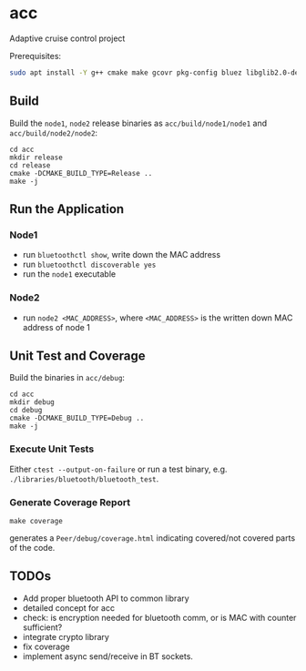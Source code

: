 # acc

Adaptive cruise control project

Prerequisites:
```bash
sudo apt install -Y g++ cmake make gcovr pkg-config bluez libglib2.0-dev latexmk texlive-latex-extra
```

## Build

Build the `node1`, `node2` release binaries as `acc/build/node1/node1` and `acc/build/node2/node2`:
```
cd acc
mkdir release
cd release
cmake -DCMAKE_BUILD_TYPE=Release ..
make -j
```

## Run the Application

### Node1

- run `bluetoothctl show`, write down the MAC address
- run `bluetoothctl discoverable yes`
- run the `node1` executable 

### Node2

- run `node2 <MAC_ADDRESS>`, where `<MAC_ADDRESS>` is the written down MAC address of node 1

## Unit Test and Coverage
Build the binaries in `acc/debug`:
```
cd acc
mkdir debug
cd debug
cmake -DCMAKE_BUILD_TYPE=Debug ..
make -j
```

### Execute Unit Tests
Either `ctest --output-on-failure` or run a test binary, e.g. `./libraries/bluetooth/bluetooth_test`.
### Generate Coverage Report
```
make coverage
```
generates a `Peer/debug/coverage.html` indicating covered/not covered parts of the code.

## TODOs

- Add proper bluetooth API to common library
- detailed concept for acc
- check: is encryption needed for bluetooth comm, or is MAC with counter sufficient?
- integrate crypto library
- fix coverage
- implement async send/receive in BT sockets.